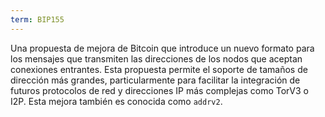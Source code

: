 ```yaml
---
term: BIP155
---
```


Una propuesta de mejora de Bitcoin que introduce un nuevo formato para los mensajes que transmiten las direcciones de los nodos que aceptan conexiones entrantes. Esta propuesta permite el soporte de tamaños de dirección más grandes, particularmente para facilitar la integración de futuros protocolos de red y direcciones IP más complejas como TorV3 o I2P. Esta mejora también es conocida como `addrv2`.
